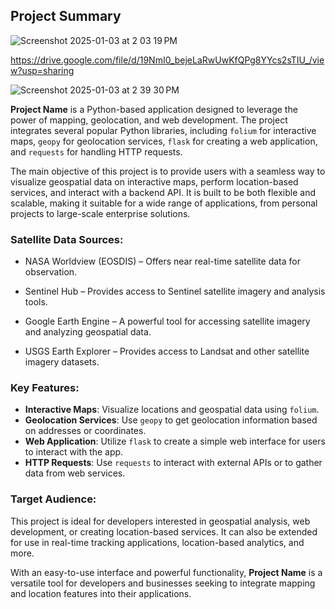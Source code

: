 ## Project Summary

![Screenshot 2025-01-03 at 2 03 19 PM](https://github.com/user-attachments/assets/f26d65a1-5dd9-43e0-87ec-0affa737b0e0)


https://drive.google.com/file/d/19NmI0_bejeLaRwUwKfQPg8YYcs2sTIU_/view?usp=sharing

![Screenshot 2025-01-03 at 2 39 30 PM](https://github.com/user-attachments/assets/3d8d4bf2-45f3-4685-9f32-6997012d75be)




**Project Name** is a Python-based application designed to leverage the power of mapping, geolocation, and web development. The project integrates several popular Python libraries, including `folium` for interactive maps, `geopy` for geolocation services, `flask` for creating a web application, and `requests` for handling HTTP requests.

The main objective of this project is to provide users with a seamless way to visualize geospatial data on interactive maps, perform location-based services, and interact with a backend API. It is built to be both flexible and scalable, making it suitable for a wide range of applications, from personal projects to large-scale enterprise solutions.

### Satellite Data Sources:

- NASA Worldview (EOSDIS) – Offers near real-time satellite data for observation.

- Sentinel Hub – Provides access to Sentinel satellite imagery and analysis tools.

- Google Earth Engine – A powerful tool for accessing satellite imagery and analyzing geospatial data.

- USGS Earth Explorer – Provides access to Landsat and other satellite imagery datasets.

### Key Features:
- **Interactive Maps**: Visualize locations and geospatial data using `folium`.
- **Geolocation Services**: Use `geopy` to get geolocation information based on addresses or coordinates.
- **Web Application**: Utilize `flask` to create a simple web interface for users to interact with the app.
- **HTTP Requests**: Use `requests` to interact with external APIs or to gather data from web services.

### Target Audience:
This project is ideal for developers interested in geospatial analysis, web development, or creating location-based services. It can also be extended for use in real-time tracking applications, location-based analytics, and more.

With an easy-to-use interface and powerful functionality, **Project Name** is a versatile tool for developers and businesses seeking to integrate mapping and location features into their applications.
